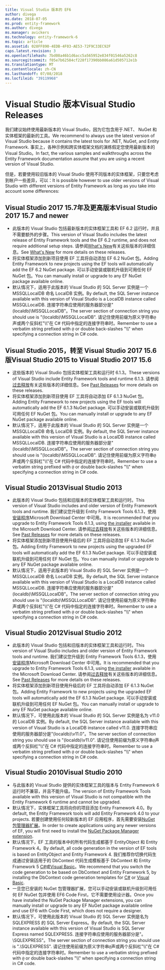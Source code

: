 ```yaml
---
title: Visual Studio 版本的 EF6
author: divega
ms.date: 2018-07-05
ms.prod: entity-framework
ms.author: divega
ms.manager: avickers
ms.technology: entity-framework-6
ms.topic: article
ms.assetid: 028FF890-4EDB-4F03-AE53-72F9C33EC92F
caps.latest.revision: 3
ms.openlocfilehash: 7bd08a46b1d6acc5a565952e834f01546a5262c8
ms.sourcegitcommit: f05e7b62584cf228f17390bb086a61d505712e1b
ms.translationtype: MT
ms.contentlocale: zh-CN
ms.lasthandoff: 07/08/2018
ms.locfileid: "39119968"
---
```

# <a name="visual-studio-releases"></a><span data-ttu-id="08e74-102">Visual Studio 版本</span><span class="sxs-lookup"><span data-stu-id="08e74-102">Visual Studio Releases</span></span>

<span data-ttu-id="08e74-103">我们建议始终使用最新版本的 Visual Studio，因为它包含用于.NET、 NuGet 和实体框架的最新的工具。</span><span class="sxs-lookup"><span data-stu-id="08e74-103">We recommend to always use the latest version of Visual Studio because it contains the latest tools for .NET, NuGet, and Entity Framework.</span></span>
<span data-ttu-id="08e74-104">事实上，各种示例和跨实体框架文档的演练假定您使用最新版本的 Visual Studio。</span><span class="sxs-lookup"><span data-stu-id="08e74-104">In fact, the various samples and walkthroughs across the Entity Framework documentation assume that you are using a recent version of Visual Studio.</span></span>

<span data-ttu-id="08e74-105">但是，若要使用较旧版本的 Visual Studio 使用不同版本的实体框架，只要您考虑到帐户一些差异，可以：</span><span class="sxs-lookup"><span data-stu-id="08e74-105">It is possible however to use older versions of Visual Studio with different versions of Entity Framework as long as you take into account some differences:</span></span>

## <a name="visual-studio-2017-157-and-newer"></a><span data-ttu-id="08e74-106">Visual Studio 2017 15.7年及更高版本</span><span class="sxs-lookup"><span data-stu-id="08e74-106">Visual Studio 2017 15.7 and newer</span></span>

- <span data-ttu-id="08e74-107">此版本的 Visual Studio 包括最新版本的实体框架工具和 EF 6.2 运行时，并且不需要额外的步骤。</span><span class="sxs-lookup"><span data-stu-id="08e74-107">This version of Visual Studio includes the latest release of Entity Framework tools and the EF 6.2 runtime, and does not require additional setup steps.</span></span>
<span data-ttu-id="08e74-108">请参阅[What's New](~/ef6/what-is-new/index.md)有关这些版本的详细信息。</span><span class="sxs-lookup"><span data-stu-id="08e74-108">See [What's New](~/ef6/what-is-new/index.md) for more details on these releases.</span></span>
- <span data-ttu-id="08e74-109">将实体框架添加到新项目使用 EF 工具将自动添加 EF 6.2 NuGet 包。</span><span class="sxs-lookup"><span data-stu-id="08e74-109">Adding Entity Framework to new projects using the EF tools will automatically add the EF 6.2 NuGet package.</span></span>
<span data-ttu-id="08e74-110">可以手动安装或联机升级到可用任何 EF NuGet 包。</span><span class="sxs-lookup"><span data-stu-id="08e74-110">You can manually install or upgrade to any EF NuGet package available online.</span></span>
- <span data-ttu-id="08e74-111">默认情况下，适用于此版本的 Visual Studio 的 SQL Server 实例是一个 MSSQLLocalDB 命名 LocalDB 实例。</span><span class="sxs-lookup"><span data-stu-id="08e74-111">By default, the SQL Server instance available with this version of Visual Studio is a LocalDB instance called MSSQLLocalDB.</span></span>
<span data-ttu-id="08e74-112">连接字符串应使用的服务器部分是"(localdb)\\MSSQLLocalDB"。</span><span class="sxs-lookup"><span data-stu-id="08e74-112">The server section of connection string you should use is "(localdb)\\MSSQLLocalDB".</span></span>
<span data-ttu-id="08e74-113">请记住使用前缀为原义字符串`@`声或两个反斜杠"\\\\"在 C# 代码中指定的连接字符串时。</span><span class="sxs-lookup"><span data-stu-id="08e74-113">Remember to use a verbatim string prefixed with `@` or double back-slashes "\\\\" when specifying a connection string in C# code.</span></span>  


## <a name="visual-studio-2015-to-visual-studio-2017-156"></a><span data-ttu-id="08e74-114">Visual Studio 2015，转至 Visual Studio 2017 15.6 版</span><span class="sxs-lookup"><span data-stu-id="08e74-114">Visual Studio 2015 to Visual Studio 2017 15.6</span></span>

- <span data-ttu-id="08e74-115">这些版本的 Visual Studio 包括实体框架工具和运行时 6.1.3。</span><span class="sxs-lookup"><span data-stu-id="08e74-115">These versions of Visual Studio include Entity Framework tools and runtime 6.1.3.</span></span>
<span data-ttu-id="08e74-116">请参阅[过去释放](~/ef6/what-is-new/past-releases.md#ef-613)有关这些版本的详细信息。</span><span class="sxs-lookup"><span data-stu-id="08e74-116">See [Past Releases](~/ef6/what-is-new/past-releases.md#ef-613) for more details on these releases.</span></span>
- <span data-ttu-id="08e74-117">将实体框架添加到新项目使用 EF 工具将自动添加 EF 6.1.3 NuGet 包。</span><span class="sxs-lookup"><span data-stu-id="08e74-117">Adding Entity Framework to new projects using the EF tools will automatically add the EF 6.1.3 NuGet package.</span></span>
<span data-ttu-id="08e74-118">可以手动安装或联机升级到可用任何 EF NuGet 包。</span><span class="sxs-lookup"><span data-stu-id="08e74-118">You can manually install or upgrade to any EF NuGet package available online.</span></span>
- <span data-ttu-id="08e74-119">默认情况下，适用于此版本的 Visual Studio 的 SQL Server 实例是一个 MSSQLLocalDB 命名 LocalDB 实例。</span><span class="sxs-lookup"><span data-stu-id="08e74-119">By default, the SQL Server instance available with this version of Visual Studio is a LocalDB instance called MSSQLLocalDB.</span></span>
<span data-ttu-id="08e74-120">连接字符串应使用的服务器部分是"(localdb)\\MSSQLLocalDB"。</span><span class="sxs-lookup"><span data-stu-id="08e74-120">The server section of connection string you should use is "(localdb)\\MSSQLLocalDB".</span></span>
<span data-ttu-id="08e74-121">请记住使用前缀为原义字符串`@`声或两个反斜杠"\\\\"在 C# 代码中指定的连接字符串时。</span><span class="sxs-lookup"><span data-stu-id="08e74-121">Remember to use a verbatim string prefixed with `@` or double back-slashes "\\\\" when specifying a connection string in C# code.</span></span>  


## <a name="visual-studio-2013"></a><span data-ttu-id="08e74-122">Visual Studio 2013</span><span class="sxs-lookup"><span data-stu-id="08e74-122">Visual Studio 2013</span></span>
- <span data-ttu-id="08e74-123">此版本的 Visual Studio 包括和旧版本的实体框架工具和运行时。</span><span class="sxs-lookup"><span data-stu-id="08e74-123">This version of Visual Studio includes and older version of Entity Framework tools and runtime.</span></span>
<span data-ttu-id="08e74-124">我们建议您升级到 Entity Framework Tools 6.1.3，使用[安装程序](https://www.microsoft.com/en-us/download/details.aspx?id=40762)Microsoft Download Center 中可用。</span><span class="sxs-lookup"><span data-stu-id="08e74-124">It is recommended that you upgrade to Entity Framework Tools 6.1.3, using [the installer](https://www.microsoft.com/en-us/download/details.aspx?id=40762) available in the Microsoft Download Center.</span></span>
<span data-ttu-id="08e74-125">请参阅[过去释放](~/ef6/what-is-new/past-releases.md#ef-613)有关这些版本的详细信息。</span><span class="sxs-lookup"><span data-stu-id="08e74-125">See [Past Releases](~/ef6/what-is-new/past-releases.md#ef-613) for more details on these releases.</span></span>
- <span data-ttu-id="08e74-126">将实体框架添加到新项目使用升级后的 EF 工具将自动添加 EF 6.1.3 NuGet 包。</span><span class="sxs-lookup"><span data-stu-id="08e74-126">Adding Entity Framework to new projects using the upgraded EF tools will automatically add the EF 6.1.3 NuGet package.</span></span>
<span data-ttu-id="08e74-127">可以手动安装或联机升级到可用任何 EF NuGet 包。</span><span class="sxs-lookup"><span data-stu-id="08e74-127">You can manually install or upgrade to any EF NuGet package available online.</span></span>
- <span data-ttu-id="08e74-128">默认情况下，适用于此版本的 Visual Studio 的 SQL Server 实例是一个 MSSQLLocalDB 命名 LocalDB 实例。</span><span class="sxs-lookup"><span data-stu-id="08e74-128">By default, the SQL Server instance available with this version of Visual Studio is a LocalDB instance called MSSQLLocalDB.</span></span>
<span data-ttu-id="08e74-129">连接字符串应使用的服务器部分是"(localdb)\\MSSQLLocalDB"。</span><span class="sxs-lookup"><span data-stu-id="08e74-129">The server section of connection string you should use is "(localdb)\\MSSQLLocalDB".</span></span>
<span data-ttu-id="08e74-130">请记住使用前缀为原义字符串`@`声或两个反斜杠"\\\\"在 C# 代码中指定的连接字符串时。</span><span class="sxs-lookup"><span data-stu-id="08e74-130">Remember to use a verbatim string prefixed with `@` or double back-slashes "\\\\" when specifying a connection string in C# code.</span></span>  

## <a name="visual-studio-2012"></a><span data-ttu-id="08e74-131">Visual Studio 2012</span><span class="sxs-lookup"><span data-stu-id="08e74-131">Visual Studio 2012</span></span>

- <span data-ttu-id="08e74-132">此版本的 Visual Studio 包括和旧版本的实体框架工具和运行时。</span><span class="sxs-lookup"><span data-stu-id="08e74-132">This version of Visual Studio includes and older version of Entity Framework tools and runtime.</span></span>
<span data-ttu-id="08e74-133">我们建议您升级到 Entity Framework Tools 6.1.3，使用[安装程序](https://www.microsoft.com/en-us/download/details.aspx?id=40762)Microsoft Download Center 中可用。</span><span class="sxs-lookup"><span data-stu-id="08e74-133">It is recommended that you upgrade to Entity Framework Tools 6.1.3, using [the installer](https://www.microsoft.com/en-us/download/details.aspx?id=40762) available in the Microsoft Download Center.</span></span>
<span data-ttu-id="08e74-134">请参阅[过去释放](~/ef6/what-is-new/past-releases.md#ef-613)有关这些版本的详细信息。</span><span class="sxs-lookup"><span data-stu-id="08e74-134">See [Past Releases](~/ef6/what-is-new/past-releases.md#ef-613) for more details on these releases.</span></span>
- <span data-ttu-id="08e74-135">将实体框架添加到新项目使用升级后的 EF 工具将自动添加 EF 6.1.3 NuGet 包。</span><span class="sxs-lookup"><span data-stu-id="08e74-135">Adding Entity Framework to new projects using the upgraded EF tools will automatically add the EF 6.1.3 NuGet package.</span></span>
<span data-ttu-id="08e74-136">可以手动安装或联机升级到可用任何 EF NuGet 包。</span><span class="sxs-lookup"><span data-stu-id="08e74-136">You can manually install or upgrade to any EF NuGet package available online.</span></span>
- <span data-ttu-id="08e74-137">默认情况下，可使用此版本的 Visual Studio 的 SQL Server 实例是名为 v11.0 的 LocalDB 实例。</span><span class="sxs-lookup"><span data-stu-id="08e74-137">By default, the SQL Server instance available with this version of Visual Studio is a LocalDB instance called v11.0.</span></span>
<span data-ttu-id="08e74-138">连接字符串应使用的服务器部分是"(localdb)\\v11.0"。</span><span class="sxs-lookup"><span data-stu-id="08e74-138">The server section of connection string you should use is "(localdb)\\v11.0".</span></span>
<span data-ttu-id="08e74-139">请记住使用前缀为原义字符串`@`声或两个反斜杠"\\\\"在 C# 代码中指定的连接字符串时。</span><span class="sxs-lookup"><span data-stu-id="08e74-139">Remember to use a verbatim string prefixed with `@` or double back-slashes "\\\\" when specifying a connection string in C# code.</span></span>  

## <a name="visual-studio-2010"></a><span data-ttu-id="08e74-140">Visual Studio 2010</span><span class="sxs-lookup"><span data-stu-id="08e74-140">Visual Studio 2010</span></span>

- <span data-ttu-id="08e74-141">与此版本的 Visual Studio 提供的实体框架工具的版本与 Entity Framework 6 运行时不兼容，并且不能升级。</span><span class="sxs-lookup"><span data-stu-id="08e74-141">The version of Entity Framework Tools available with this version of Visual Studio is not compatible with the Entity Framework 6 runtime and cannot be upgraded.</span></span>
- <span data-ttu-id="08e74-142">默认情况下，实体框架工具将向你的项目添加 Entity Framework 4.0。</span><span class="sxs-lookup"><span data-stu-id="08e74-142">By default, the Entity Framework tools will add Entity Framework 4.0 to your projects.</span></span>
<span data-ttu-id="08e74-143">若要创建使用任何较新版本的 EF 应用程序，首先需要安装[NuGet 包管理器扩展](https://marketplace.visualstudio.com/items?itemName=NuGetTeam.NuGetPackageManager)。</span><span class="sxs-lookup"><span data-stu-id="08e74-143">In order to create applications using any newer versions of EF, you will first need to install the [NuGet Package Manager extension](https://marketplace.visualstudio.com/items?itemName=NuGetTeam.NuGetPackageManager).</span></span>
- <span data-ttu-id="08e74-144">默认情况下，EF 工具的版本中的所有代码生成都基于 EntityObject 和 Entity Framework 4。</span><span class="sxs-lookup"><span data-stu-id="08e74-144">By default, all code generation in the version of EF tools is based on EntityObject and Entity Framework 4.</span></span>
<span data-ttu-id="08e74-145">我们推荐你切换代码生成通过安装适用于的 DbContext 代码生成模板基于 DbContext 和 Entity Framework 5 [C#](https://marketplace.visualstudio.com/items?itemName=EntityFrameworkTeam.EF5xDbContextGeneratorforC)或[Visual Basic](https://marketplace.visualstudio.com/items?itemName=EntityFrameworkTeam.EF5xDbContextGeneratorforVBNET)。</span><span class="sxs-lookup"><span data-stu-id="08e74-145">We recommend that you switch the code generation to be based on DbContext and Entity Framework 5, by installing the DbContext code generation templates for [C#](https://marketplace.visualstudio.com/items?itemName=EntityFrameworkTeam.EF5xDbContextGeneratorforC) or [Visual Basic](https://marketplace.visualstudio.com/items?itemName=EntityFrameworkTeam.EF5xDbContextGeneratorforVBNET).</span></span>
- <span data-ttu-id="08e74-146">一旦您已安装的 NuGet 包管理器扩展，您可以手动安装或联机升级到可用任何 EF NuGet 包并使用 EF6 Code First，它不需要使用设计器。</span><span class="sxs-lookup"><span data-stu-id="08e74-146">Once you have installed the NuGet Package Manager extensions, you can manually install or upgrade to any EF NuGet package available online and use EF6 with Code First, which does not require a designer.</span></span>
- <span data-ttu-id="08e74-147">默认情况下，可使用此版本的 Visual Studio 的 SQL Server 实例是名为 SQLEXPRESS 的 SQL Server Express。</span><span class="sxs-lookup"><span data-stu-id="08e74-147">By default, the SQL Server instance available with this version of Visual Studio is SQL Server Express named SQLEXPRESS.</span></span>
<span data-ttu-id="08e74-148">连接字符串应使用的服务器部分是"。\\SQLEXPRESS"。</span><span class="sxs-lookup"><span data-stu-id="08e74-148">The server section of connection string you should use is ".\\SQLEXPRESS".</span></span>
<span data-ttu-id="08e74-149">请记住使用前缀为原义字符串`@`声或两个反斜杠"\\\\"在 C# 代码中指定的连接字符串时。</span><span class="sxs-lookup"><span data-stu-id="08e74-149">Remember to use a verbatim string prefixed with `@` or double back-slashes "\\\\" when specifying a connection string in C# code.</span></span>
